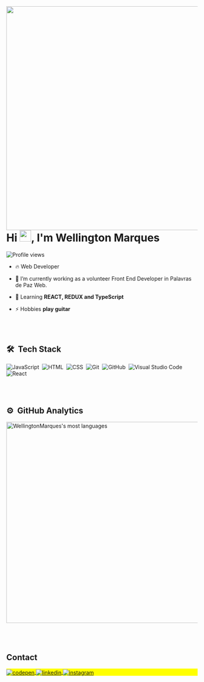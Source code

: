 <img align="right" height="590em" src="https://raw.githubusercontent.com/gist/WellingtonMarques96/f79b8ea1f8830bf78002b019dcf4913a/raw/763ce52f75c2b2320920049c7613fc8ddab1315f/githubwell.svg"/>
<h1 align="left">Hi <img src="https://raw.githubusercontent.com/kaueMarques/kaueMarques/master/hi.gif" height="30px">, I'm Wellington Marques</h1>
<p align="left"> <img src="https://komarev.com/ghpvc/?username=WellingtonMarques96&color=yellow" alt="Profile views" /> </p>

- 🔥 Web Developer

- 🔭 I’m currently working as a volunteer Front End Developer in Palavras de Paz Web.

- 💬 Learning **REACT, REDUX and TypeScript**

- ⚡ Hobbies **play guitar**

<br><br>

## 🛠 &nbsp;Tech Stack

![JavaScript](https://img.shields.io/badge/-JavaScript-05122A?style=flat&logo=javascript)&nbsp;
![HTML](https://img.shields.io/badge/-HTML-05122A?style=flat&logo=HTML5)&nbsp;
![CSS](https://img.shields.io/badge/-CSS-05122A?style=flat&logo=CSS3&logoColor=1572B6)&nbsp;
![Git](https://img.shields.io/badge/-Git-05122A?style=flat&logo=git)&nbsp;
![GitHub](https://img.shields.io/badge/-GitHub-05122A?style=flat&logo=github)&nbsp;
![Visual Studio Code](https://img.shields.io/badge/-Visual%20Studio%20Code-05122A?style=flat&logo=visual-studio-code&logoColor=007ACC)&nbsp;
![React](https://img.shields.io/badge/-React-05122A?style=flat&logo=react)&nbsp;

<br><br>

## ⚙️ &nbsp;GitHub Analytics

<p align="left">
<img width="530em" src="https://github-readme-stats.vercel.app/api/top-langs/?username=WellingtonMarques96&layout=compact&theme=vision-friendly-dark" alt="WellingtonMarques's most languages"/>
</p>

<br><br>

## Contact

<p align="left" style="background:yellow">
<a href="https://codepen.io/WellingtonMarques96" target="_blank">
  <img align="center" src="https://img.shields.io/badge/-WellingtonMarques-05122A?style=flat&logo=codepen" alt="codepen"/>
</a>
<a href="https://www.linkedin.com/in/wellington-marques-504514156/" target="_blank">
  <img align="center" src="https://img.shields.io/badge/-WellingtonMarques-05122A?style=flat&logo=linkedin" alt="linkedin"/>
</a>
<a href="https://www.instagram.com/wellington.marqes_/" target="_blank">
 <img align="center" src="https://img.shields.io/badge/-WellingtonMarques-05122A?style=flat&logo=instagram" alt="instagram"/>
</a>
</p>
